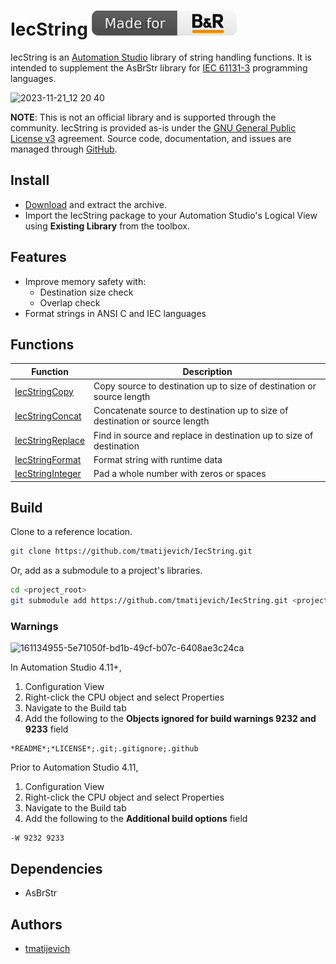 # IecString [![Made for B&R](https://raw.githubusercontent.com/hilch/BandR-badges/dfd5e264d7d2dd369fd37449605673f779db437d/Made-For-BrAutomation.svg)](https://www.br-automation.com)

IecString is an [Automation Studio](https://www.br-automation.com/en-us/products/software/automation-software/automation-studio/) library of string handling functions.  It is intended to supplement the AsBrStr library for [IEC 61131-3](https://en.wikipedia.org/wiki/IEC_61131-3) programming languages.

![2023-11-21_12 20 40](https://github.com/tmatijevich/IecString/assets/33841634/ed94dafc-efe3-4987-a1ce-e3303e3056d8)

**NOTE**: This is not an official library and is supported through the community.  IecString is provided as-is under the [GNU General Public License v3](https://www.gnu.org/licenses/gpl-3.0.txt) agreement.  Source code, documentation, and issues are managed through [GitHub](https://github.com/tmatijevich/IecString).

## Install

- [Download](https://github.com/tmatijevich/IecString/releases/latest/download/IecString.zip) and extract the archive.
- Import the IecString package to your Automation Studio's Logical View using **Existing Library** from the toolbox.

## Features

- Improve memory safety with:
    - Destination size check
    - Overlap check
- Format strings in ANSI C and IEC languages

## Functions

Function | Description
---|---
[IecStringCopy](https://github.com/tmatijevich/IecString/blob/main/IecString.fun#L2) | Copy source to destination up to size of destination or source length
[IecStringConcat](https://github.com/tmatijevich/IecString/blob/main/IecString.fun#L10) | Concatenate source to destination up to size of destination or source length
[IecStringReplace](https://github.com/tmatijevich/IecString/blob/main/IecString.fun#L18) | Find in source and replace in destination up to size of destination
[IecStringFormat](https://github.com/tmatijevich/IecString/blob/main/IecString.fun#L28) | Format string with runtime data
[IecStringInteger](https://github.com/tmatijevich/IecString/blob/main/IecString.fun#L37) | Pad a whole number with zeros or spaces

## Build

Clone to a reference location.

```bash
git clone https://github.com/tmatijevich/IecString.git
```

Or, add as a submodule to a project's libraries.

```bash
cd <project_root>
git submodule add https://github.com/tmatijevich/IecString.git <project_root>/Logical/Libraries/IecString
```

### Warnings

![161134955-5e71050f-bd1b-49cf-b07c-6408ae3c24ca](https://github.com/tmatijevich/IecString/assets/33841634/f95acd25-1841-4b30-a3a4-283497dc3120)

In Automation Studio 4.11+,

1. Configuration View
2. Right-click the CPU object and select Properties
3. Navigate to the Build tab
4. Add the following to the **Objects ignored for build warnings 9232 and 9233** field

```
*README*;*LICENSE*;.git;.gitignore;.github
```

Prior to Automation Studio 4.11,

1. Configuration View
2. Right-click the CPU object and select Properties
3. Navigate to the Build tab
4. Add the following to the **Additional build options** field

```
-W 9232 9233
```

## Dependencies

- AsBrStr

## Authors

- [tmatijevich](https://github.com/tmatijevich)
